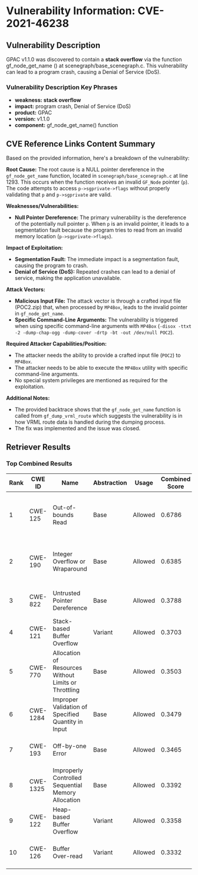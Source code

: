 # Vulnerability Information: CVE-2021-46238

## Vulnerability Description
GPAC v1.1.0 was discovered to contain a **stack overflow** via the function gf_node_get_name () at scenegraph/base_scenegraph.c. This vulnerability can lead to a program crash, causing a Denial of Service (DoS).

### Vulnerability Description Key Phrases
- **weakness:** **stack overflow**
- **impact:** program crash, Denial of Service (DoS)
- **product:** GPAC
- **version:** v1.1.0
- **component:** gf_node_get_name() function

## CVE Reference Links Content Summary
Based on the provided information, here's a breakdown of the vulnerability:

**Root Cause:**
The root cause is a NULL pointer dereference in the `gf_node_get_name` function, located in `scenegraph/base_scenegraph.c` at line 1293. This occurs when the function receives an invalid `GF_Node` pointer (`p`). The code attempts to access `p->sgprivate->flags` without properly validating that `p` and `p->sgprivate` are valid.

**Weaknesses/Vulnerabilities:**
- **Null Pointer Dereference:** The primary vulnerability is the dereference of the potentially null pointer `p`. When `p` is an invalid pointer, it leads to a segmentation fault because the program tries to read from an invalid memory location (`p->sgprivate->flags`).

**Impact of Exploitation:**
- **Segmentation Fault:** The immediate impact is a segmentation fault, causing the program to crash.
- **Denial of Service (DoS):** Repeated crashes can lead to a denial of service, making the application unavailable.

**Attack Vectors:**
- **Malicious Input File:** The attack vector is through a crafted input file (POC2.zip) that, when processed by `MP4Box`, leads to the invalid pointer in `gf_node_get_name`.
- **Specific Command-Line Arguments:** The vulnerability is triggered when using specific command-line arguments with `MP4Box` (`-disox -ttxt -2 -dump-chap-ogg -dump-cover -drtp -bt -out /dev/null POC2`).

**Required Attacker Capabilities/Position:**
- The attacker needs the ability to provide a crafted input file (`POC2`) to `MP4Box`.
- The attacker needs to be able to execute the `MP4Box` utility with specific command-line arguments.
- No special system privileges are mentioned as required for the exploitation.

**Additional Notes:**
- The provided backtrace shows that the `gf_node_get_name` function is called from `gf_dump_vrml_route` which suggests the vulnerability is in how VRML route data is handled during the dumping process.
- The fix was implemented and the issue was closed.

## Retriever Results

### Top Combined Results

| Rank | CWE ID | Name | Abstraction | Usage | Combined Score | Retrievers | Individual Scores |
|------|--------|------|-------------|-------|---------------|------------|-------------------|
| 1 | CWE-125 | Out-of-bounds Read | Base | Allowed | 0.6786 | dense, sparse, graph | dense: 0.507, sparse: 0.173, graph: 0.913 |
| 2 | CWE-190 | Integer Overflow or Wraparound | Base | Allowed | 0.6385 | dense, sparse, graph | dense: 0.504, sparse: 0.177, graph: 0.798 |
| 3 | CWE-822 | Untrusted Pointer Dereference | Base | Allowed | 0.3788 | sparse, graph | sparse: 0.169, graph: 0.789 |
| 4 | CWE-121 | Stack-based Buffer Overflow | Variant | Allowed | 0.3703 | dense, sparse | dense: 0.574, sparse: 0.199 |
| 5 | CWE-770 | Allocation of Resources Without Limits or Throttling | Base | Allowed | 0.3503 | dense, sparse | dense: 0.513, sparse: 0.164 |
| 6 | CWE-1284 | Improper Validation of Specified Quantity in Input | Base | Allowed | 0.3479 | dense, sparse | dense: 0.509, sparse: 0.163 |
| 7 | CWE-193 | Off-by-one Error | Base | Allowed | 0.3465 | dense, sparse | dense: 0.508, sparse: 0.161 |
| 8 | CWE-1325 | Improperly Controlled Sequential Memory Allocation | Base | Allowed | 0.3392 | dense, sparse | dense: 0.507, sparse: 0.149 |
| 9 | CWE-122 | Heap-based Buffer Overflow | Variant | Allowed | 0.3358 | dense, sparse | dense: 0.523, sparse: 0.179 |
| 10 | CWE-126 | Buffer Over-read | Variant | Allowed | 0.3332 | dense, sparse | dense: 0.529, sparse: 0.168 |


